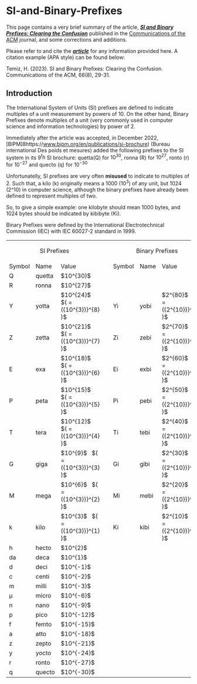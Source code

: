 


# SI-and-Binary-Prefixes
This page contains a very brief summary of the article,
[___SI and Binary Prefixes: Clearing the Confusion___](https://dl.acm.org/doi/10.1145/3572027)
published in the 
[Communications of the ACM](https://cacm.acm.org/magazines/2023/8/274934-si-and-binary-prefixes-clearing-the-confusion/abstract)
journal, and some corrections and additions.

Please refer to and cite the [___article___](https://dl.acm.org/doi/10.1145/3572027) for any information 
provided here. A citation example (APA style) can be found below:

Temiz, H. (2023). SI and Binary Prefixes: Clearing the Confusion. Communications of the ACM, 66(8), 29-31.

## Introduction


The International System of Units (SI) prefixes are defined to indicate multiples of a unit measurement by powers of 10. On the other hand, 
Binary Prefixes denote multiples of a unit (very commonly used in computer science and information technologies) by power of 2.


Immediately after the article was accepted, in December 2022, [BIPM]8https://www.bipm.org/en/publications/si-brochure)
(Bureau international Des poids et mesures) 
added the following prefixes to the SI system in its 9$^th$ SI brochure: quetta(Q) for $10^{30}$, 
ronna (R) for $10^{27}$, ronto (r) for $10^{-27}$ and quecto (q) for $10^{-30}$






Unfortunatelly, SI prefixes are very often **misused** to indicate to multiples of 2. Such that, a kilo (k) originally means a 1000 ($10^3$) of any unit,
but 1024 (2^10) in computer science, although the binary prefixes have already been defined to represent multiples of two.

So, to give a simple example: one kilobyte should mean 1000 bytes, and 1024 bytes should be indicated by kibibyte (Ki).

Binary Prefixes were defined by the International Electrotechnical Commission (IEC) with IEC 60027-2 standard in 1999.


<table>

<tr style="text-align: center;" >
<td colspan=3><p style="text-align: center;">SI Prefixes</p></td> <td style="width: 40px;" > &nbsp; </td>  <td colspan=3><p style="text-align: center;">Binary Prefixes</p></td>
</tr>
<tr>
<td>Symbol</td> <td>Name</td> <td>Value</td> <td></td> <td>Symbol</td> <td>Name</td><td>Value</td>
</tr>

<tr>
<td>Q</td> <td>quetta</td> <td>$10^{30}$</td> <td></td> <td> </td> <td> </td><td> </td>
</tr>

<tr>
<td>R</td> <td>ronna</td> <td>$10^{27}$</td> <td></td> <td> </td> <td> </td><td> </td>
</tr>

<tr>
<td>Y</td> <td>yotta</td> <td>$10^{24}$ &nbsp; $( = ({10^{3})}^{8} )$</td> <td></td> <td>Yi</td> <td>yobi</td><td>$2^{80}$  &nbsp; $( = ({2^{10})}^{8} )$</td>
</tr>

<tr>
<td>Z</td> <td>zetta</td> <td>$10^{21}$ &nbsp; $( = ({10^{3})}^{7} )$</td> <td></td> <td>Zi</td> <td>zebi</td><td>$2^{70}$  &nbsp; $( = ({2^{10})}^{7} )$</td>
</tr>

<tr>
<td>E</td> <td>exa</td> <td>$10^{18}$ &nbsp; $( = ({10^{3})}^{6} )$</td> <td></td> <td>Ei</td> <td>exbi</td><td>$2^{60}$  &nbsp; $( = ({2^{10})}^{6} )$</td>
</tr>

<tr>
<td>P</td> <td>peta</td> <td>$10^{15}$ &nbsp; $( = ({10^{3})}^{5} )$</td> <td></td> <td>Pi</td> <td>pebi</td><td>$2^{50}$  &nbsp; $( = ({2^{10})}^{5} )$</td>
</tr>

<tr>
<td>T</td> <td>tera</td> <td>$10^{12}$ &nbsp; $( = ({10^{3})}^{4} )$</td> <td></td> <td>Ti</td> <td>tebi</td><td>$2^{40}$  &nbsp; $( = ({2^{10})}^{4} )$</td>
</tr>

<tr>
<td>G</td> <td>giga</td> <td>$10^{9}$ &nbsp; $( = ({10^{3})}^{3} )$</td> <td></td> <td>Gi</td> <td>gibi</td><td>$2^{30}$  &nbsp; $( = ({2^{10})}^{3} )$</td>
</tr>

<tr>
<td>M</td> <td>mega</td> <td>$10^{6}$ &nbsp; $( = ({10^{3})}^{2} )$</td> <td></td> <td>Mi</td> <td>mebi</td><td>$2^{20}$  &nbsp; $( = ({2^{10})}^{2} )$</td>
</tr>

<tr>
<td>k</td> <td>kilo</td> <td>$10^{3}$ &nbsp; $( = ({10^{3})}^{1} )$</td> <td></td> <td>Ki</td> <td>kibi</td><td>$2^{10}$  &nbsp; $( = ({2^{10})}^{1} )$</td>
</tr>

<tr>
<td>h</td> <td>hecto</td> <td>$10^{2}$</td> <td></td> <td> </td> <td> </td><td> </td>
</tr>

<tr>
<td>da</td> <td>deca</td> <td>$10^{1}$</td> <td></td> <td> </td> <td> </td><td> </td>
</tr>

<tr>
<td>d</td> <td>deci</td> <td>$10^{-1}$</td> <td></td> <td> </td> <td> </td><td> </td>
</tr>

<tr>
<td>c</td> <td>centi</td> <td>$10^{-2}$</td> <td></td> <td> </td> <td> </td><td> </td>
</tr>

<tr>
<td>m</td> <td>milli</td> <td>$10^{-3}$</td> <td></td> <td> </td> <td> </td><td> </td>
</tr>
<tr>
<td>µ</td> <td>micro</td> <td>$10^{-6}$</td> <td></td> <td> </td> <td> </td><td> </td>
</tr>

<tr>
<td>n</td> <td>nano</td> <td>$10^{-9}$</td> <td></td> <td> </td> <td> </td><td> </td>
</tr>

<tr>
<td>p</td> <td>pico</td> <td>$10^{-12}$</td> <td></td> <td> </td> <td> </td><td> </td>
</tr>

<tr>
<td>f</td> <td>femto</td> <td>$10^{-15}$</td> <td></td> <td> </td> <td> </td><td> </td>
</tr>

<tr>
<td>a</td> <td>atto</td> <td>$10^{-18}$</td> <td></td> <td> </td> <td> </td><td> </td>
</tr>

<tr>
<td>z</td> <td>zepto</td> <td>$10^{-21}$</td> <td></td> <td> </td> <td> </td><td> </td>
</tr>

<tr>
<td>y</td> <td>yocto</td> <td>$10^{-24}$</td> <td></td> <td> </td> <td> </td><td> </td>
</tr>

<tr>
<td>r</td> <td>ronto</td> <td>$10^{-27}$</td> <td></td> <td> </td> <td> </td><td> </td>
</tr>

<tr>
<td>q</td> <td>quecto</td> <td>$10^{-30}$</td> <td></td> <td> </td> <td> </td><td> </td>
</tr>


</table>




<!--

<html>

<style>
.divTable
{
display: table;
width:auto;
background-color:#eee;
border:1px solid #666666;
border-spacing:1px;
}
.divRow
{
width:auto;
display:table-row;
}
.divCell
{
width:150px;
float:left;
display:table-column;
background-color: rgb(212, 209, 209);
}
</style>

<body>

<div class="divTable">
<div class="headerRow">
    <div class="divCell">Symbol</div> <div class="divCell">Name</div><div class="divCell">Value</div>
</div>
<div class="divRow">
    <div class="divCell">Y</div> <div class="divCell">yotto</div><div class="divCell">$$10^{24}</div>

</div>

</div>

</body>
</html>

-->

